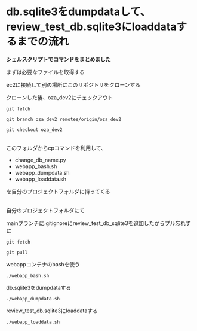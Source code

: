 # db.sqlite3をdumpdataして、review_test_db.sqlite3にloaddataするまでの流れ
**シェルスクリプトでコマンドをまとめました**

まずは必要なファイルを取得する

ec2に接続して別の場所にこのリポジトリをクローンする

クローンした後、oza_dev2にチェックアウト

```
git fetch
```
```
git branch oza_dev2 remotes/origin/oza_dev2
```
```
git checkout oza_dev2
```

<br>
このフォルダからcpコマンドを利用して、

- change_db_name.py
- webapp_bash.sh
- webapp_dumpdata.sh
- webapp_loaddata.sh

を自分のプロジェクトフォルダに持ってくる

<br>
自分のプロジェクトフォルダにて

mainブランチに.gitignoreにreview_test_db_sqlite3を追加したからプル忘れずに

```
git fetch
```
```
git pull
```

webappコンテナのbashを使う

```
./webapp_bash.sh
```

db.sqlite3をdumpdataする

```
./webapp_dumpdata.sh
```

review_test_db.sqlite3にloaddataする

```
./webapp_loaddata.sh
```
